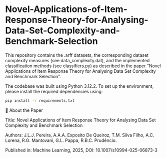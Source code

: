 # Novel-Applications-of-Item-Response-Theory-for-Analysing-Data-Set-Complexity-and-Benchmark-Selection

This repository contains the .arff datasets, the corresponding dataset complexity measures (see data_complexity.dat), and the implemented classification methods (see classifiers.py) as described in the paper "Novel Applications of Item Response Theory for Analysing Data Set Complexity and Benchmark Selection".

The codebase was built using Python 3.12.2.
To set up the environment, please install the required dependencies using:

```bash
pip install -r requirements.txt
```

📄 About the Paper

Title: Novel Applications of Item Response Theory for Analysing Data Set Complexity and Benchmark Selection

Authors: J.L.J. Pereira, A.A.A. Exposito De Queiroz, T.M. Silva Filho, A.C. Lorena, R.G. Mantovani, G.L. Pappa, R.B.C. Prudêncio.

Published in: Machine Learning, 2025, DOI: 10.1007/s10994-025-06873-3
